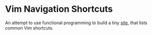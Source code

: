 # Vim Navigation Shortcuts

An attempt to use functional programming to build a tiny [site](https://tariqqubti.github.io/vim_nav_shortcuts/), that lists common Vim shortcuts.